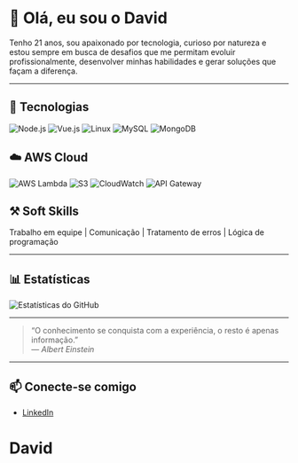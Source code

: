 # 👋 Olá, eu sou o David

Tenho 21 anos, sou apaixonado por tecnologia, curioso por natureza e estou sempre em busca de desafios que me permitam evoluir profissionalmente, desenvolver minhas habilidades e gerar soluções que façam a diferença.

---

## 🧰 Tecnologias

<p>
  <img src="https://img.shields.io/badge/Node.js-339933?style=for-the-badge&logo=node.js&logoColor=white" alt="Node.js" />
  <img src="https://img.shields.io/badge/Vue.js-35495E?style=for-the-badge&logo=vuedotjs&logoColor=4FC08D" alt="Vue.js" />
  <img src="https://img.shields.io/badge/Linux-FCC624?style=for-the-badge&logo=linux&logoColor=black" alt="Linux" />
  <img src="https://img.shields.io/badge/MySQL-4479A1?style=for-the-badge&logo=mysql&logoColor=white" alt="MySQL" />
  <img src="https://img.shields.io/badge/MongoDB-47A248?style=for-the-badge&logo=mongodb&logoColor=white" alt="MongoDB" />
</p>

## ☁️ AWS Cloud

<p>
  <img src="https://img.shields.io/badge/AWS-Lambda-FF9900?style=for-the-badge&logo=aws-lambda&logoColor=white" alt="AWS Lambda" />
  <img src="https://img.shields.io/badge/Amazon_S3-569A31?style=for-the-badge&logo=amazonaws&logoColor=white" alt="S3" />
  <img src="https://img.shields.io/badge/AWS-CloudWatch-1F3F81?style=for-the-badge&logo=amazoncloudwatch&logoColor=white" alt="CloudWatch" />
  <img src="https://img.shields.io/badge/API_Gateway-FF9900?style=for-the-badge&logo=amazonapigateway&logoColor=white" alt="API Gateway" />
</p>

## ⚒️ Soft Skills
Trabalho em equipe | Comunicação | Tratamento de erros | Lógica de programação


---

## 📊 Estatísticas

![Estatísticas do GitHub](https://github-readme-stats.vercel.app/api?username=Zenon-Famous&show_icons=true&theme=default)

---

> “O conhecimento se conquista com a experiência, o resto é apenas informação.”  
> — *Albert Einstein*

---

## 📫 Conecte-se comigo

- [LinkedIn]([https://www.linkedin.com/in/david-passos-almeida-418147254/])  
# David
